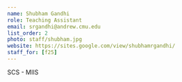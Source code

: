 ```yaml
---
name: Shubham Gandhi
role: Teaching Assistant
email: srgandhi@andrew.cmu.edu
list_order: 2
photo: staff/shubham.jpg
website: https://sites.google.com/view/shubhamrgandhi/
staff_for: [f25]
---
```

SCS - MIIS